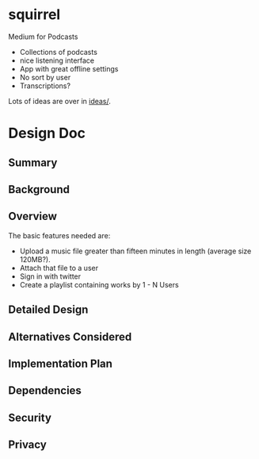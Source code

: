 # squirrel

Medium for Podcasts

 * Collections of podcasts
 * nice listening interface
 * App with great offline settings
 * No sort by user
 * Transcriptions?

Lots of ideas are over in [ideas/](https://github.com/icco/squirrel/tree/master/ideas).

# Design Doc

## Summary



## Background



## Overview

The basic features needed are:

 - Upload a music file greater than fifteen minutes in length (average size 120MB?).
 - Attach that file to a user
 - Sign in with twitter
 - Create a playlist containing works by 1 - N Users

## Detailed Design



## Alternatives Considered



## Implementation Plan



## Dependencies



## Security



## Privacy



